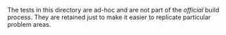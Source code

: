 The tests in this directory are ad-hoc and are not part of the _official_ build process.
They are retained just to make it easier to replicate particular problem areas.
